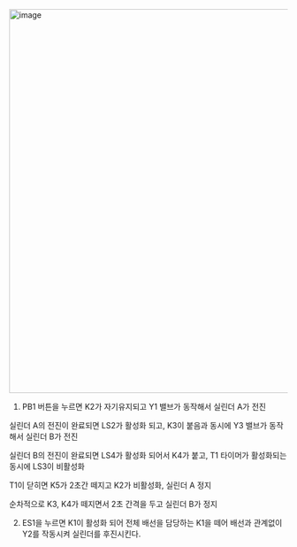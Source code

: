 <img width="1257" height="694" alt="image" src="https://github.com/user-attachments/assets/447d2dda-e195-48af-8f28-24928c5ce980" />

1. PB1 버튼을 누르면 K2가 자기유지되고 Y1 밸브가 동작해서 실린더 A가 전진

   
  실린더 A의 전진이 완료되면 LS2가 활성화 되고, K3이 붙음과 동시에 Y3 밸브가 동작해서 실린더 B가 전진


  실린더 B의 전진이 완료되면 LS4가 활성화 되어서 K4가 붙고, T1 타이머가 활성화되는 동시에 LS3이 비활성화

  
  T1이 닫히면 K5가 2초간 떼지고 K2가 비활성화, 실린더 A 정지

  
  순차적으로 K3, K4가 떼지면서 2초 간격을 두고 실린더 B가 정지

        
  2. ES1을 누르면 K1이 활성화 되어 전체 배선을 담당하는 K1을 떼어 배선과 관계없이 Y2를 작동시켜 실린더를 후진시킨다.

